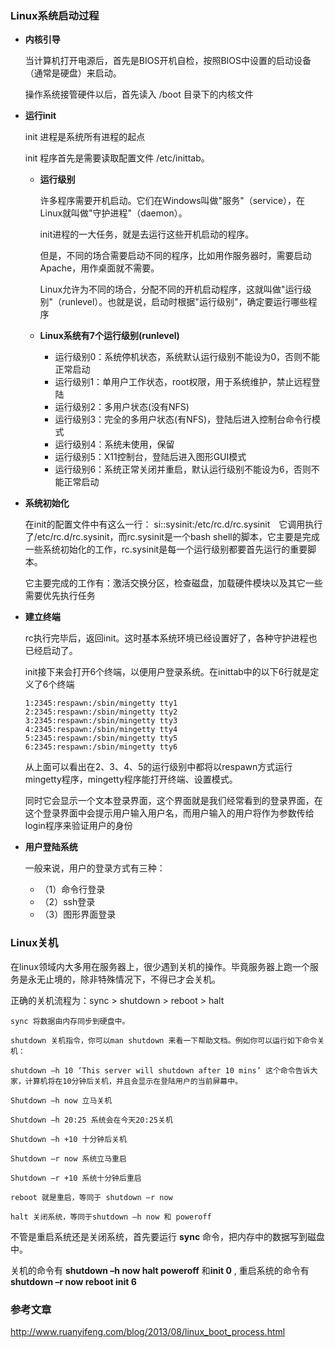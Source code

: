 ### Linux系统启动过程

* **内核引导**

  当计算机打开电源后，首先是BIOS开机自检，按照BIOS中设置的启动设备（通常是硬盘）来启动。

  操作系统接管硬件以后，首先读入 /boot 目录下的内核文件

* **运行init**

  init 进程是系统所有进程的起点

  init 程序首先是需要读取配置文件 /etc/inittab。

  * **运行级别**

    许多程序需要开机启动。它们在Windows叫做"服务"（service），在Linux就叫做"守护进程"（daemon）。

    init进程的一大任务，就是去运行这些开机启动的程序。

    但是，不同的场合需要启动不同的程序，比如用作服务器时，需要启动Apache，用作桌面就不需要。

    Linux允许为不同的场合，分配不同的开机启动程序，这就叫做"运行级别"（runlevel）。也就是说，启动时根据"运行级别"，确定要运行哪些程序

  * **Linux系统有7个运行级别(runlevel)**

    * 运行级别0：系统停机状态，系统默认运行级别不能设为0，否则不能正常启动
    * 运行级别1：单用户工作状态，root权限，用于系统维护，禁止远程登陆
    * 运行级别2：多用户状态(没有NFS)
    * 运行级别3：完全的多用户状态(有NFS)，登陆后进入控制台命令行模式
    * 运行级别4：系统未使用，保留
    * 运行级别5：X11控制台，登陆后进入图形GUI模式
    * 运行级别6：系统正常关闭并重启，默认运行级别不能设为6，否则不能正常启动

* **系统初始化**

  在init的配置文件中有这么一行： si::sysinit:/etc/rc.d/rc.sysinit　它调用执行了/etc/rc.d/rc.sysinit，而rc.sysinit是一个bash shell的脚本，它主要是完成一些系统初始化的工作，rc.sysinit是每一个运行级别都要首先运行的重要脚本。

  它主要完成的工作有：激活交换分区，检查磁盘，加载硬件模块以及其它一些需要优先执行任务

* **建立终端**

  rc执行完毕后，返回init。这时基本系统环境已经设置好了，各种守护进程也已经启动了。

  init接下来会打开6个终端，以便用户登录系统。在inittab中的以下6行就是定义了6个终端

  ```Linux
  1:2345:respawn:/sbin/mingetty tty1
  2:2345:respawn:/sbin/mingetty tty2
  3:2345:respawn:/sbin/mingetty tty3
  4:2345:respawn:/sbin/mingetty tty4
  5:2345:respawn:/sbin/mingetty tty5
  6:2345:respawn:/sbin/mingetty tty6
  ```

  从上面可以看出在2、3、4、5的运行级别中都将以respawn方式运行mingetty程序，mingetty程序能打开终端、设置模式。

  同时它会显示一个文本登录界面，这个界面就是我们经常看到的登录界面，在这个登录界面中会提示用户输入用户名，而用户输入的用户将作为参数传给login程序来验证用户的身份

* **用户登陆系统**

  一般来说，用户的登录方式有三种：

  - （1）命令行登录
  - （2）ssh登录
  - （3）图形界面登录

### Linux关机

在linux领域内大多用在服务器上，很少遇到关机的操作。毕竟服务器上跑一个服务是永无止境的，除非特殊情况下，不得已才会关机。

正确的关机流程为：sync > shutdown > reboot > halt

```Linux
sync 将数据由内存同步到硬盘中。

shutdown 关机指令，你可以man shutdown 来看一下帮助文档。例如你可以运行如下命令关机：

shutdown –h 10 ‘This server will shutdown after 10 mins’ 这个命令告诉大家，计算机将在10分钟后关机，并且会显示在登陆用户的当前屏幕中。

Shutdown –h now 立马关机

Shutdown –h 20:25 系统会在今天20:25关机

Shutdown –h +10 十分钟后关机

Shutdown –r now 系统立马重启

Shutdown –r +10 系统十分钟后重启

reboot 就是重启，等同于 shutdown –r now

halt 关闭系统，等同于shutdown –h now 和 poweroff
```

不管是重启系统还是关闭系统，首先要运行 **sync** 命令，把内存中的数据写到磁盘中。

关机的命令有 **shutdown –h now halt poweroff** 和**init 0** , 重启系统的命令有 **shutdown –r now reboot init 6**

### 参考文章

http://www.ruanyifeng.com/blog/2013/08/linux_boot_process.html